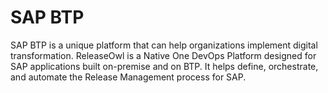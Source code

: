 # SAP BTP

SAP BTP is a unique platform that can help organizations implement digital transformation. ReleaseOwl is a Native One DevOps Platform designed for SAP applications built on-premise and on BTP. It helps define, orchestrate, and automate the Release Management process for SAP.
